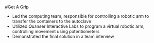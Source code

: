 #Get A Grip
- Led the computing team, responsible for controlling a robotic arm to transfer the containers to the autoclave
- Utilized Quanser Interactive Labs to program a virtual robotic arm, controlling movement using potentiometers
- Demonstrated the final solution in a team interview
